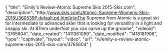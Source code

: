 {
    "title": "Emily's Review-Atomic Supreme Skis 2015-Skis.com",
    "description": "http:\/\/www.skis.com\/Atomic-Supreme-Womens-Skis-2015\/360539P,default,pd.html\n\nThe Supreme from Atomic is a great ski for intermediate to advanced skier that is looking for versatility in a light and snappy ski. At 87mm underfoot you can carve up the groome",
    "videoid": "3765604",
    "date_created": "1411361099",
    "date_modified": "1418181998",
    "type": "captivate",
    "layout": "video",
    "url": "\/v\/emily-s-review-atomic-supreme-skis-2015-skis-com\/3765604"
}